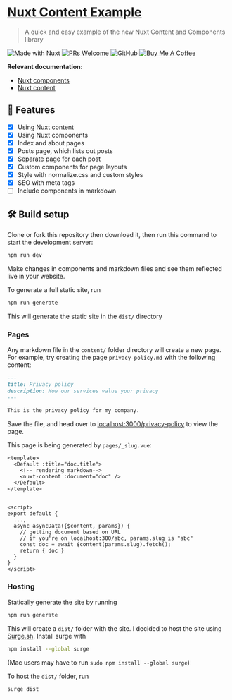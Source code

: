 # [Nuxt Content Example](https://nuxt-content-example.surge.sh/)
> A quick and easy example of the new Nuxt Content and Components library

![Made with Nuxt](https://img.shields.io/badge/Made%20With-Nuxt-008c78?style=flat-square)
[![PRs Welcome](https://img.shields.io/badge/PRs-welcome-brightgreen.svg?style=flat-square)](http://makeapullrequest.com)
![GitHub](https://img.shields.io/github/license/ninest/nuxt-content-example?style=flat-square)
[![Buy Me A Coffee](https://img.shields.io/badge/Donate-Buy%20Me%20A%20Coffee-orange.svg?style=flat-square)](https://www.buymeacoffee.com/ninest)


**Relevant documentation:**
- [Nuxt components](https://github.com/nuxt/components)
- [Nuxt content](http://content.nuxtjs.org/)

## 🚀 Features
- [x] Using Nuxt content
- [x] Using Nuxt components
- [x] Index and about pages
- [x] Posts page, which lists out posts
- [x] Separate page for each post
- [x] Custom components for page layouts
- [x] Style with normalize.css and custom styles
- [x] SEO with meta tags
- [ ] Include components in markdown

## 🛠 Build setup
Clone or fork this repository then download it, then run this command to start the development server:

```bash
npm run dev
```

Make changes in components and markdown files and see them reflected live in your website.

To generate a full static site, run

```bash
npm run generate
```

This will generate the static site in the `dist/` directory

### Pages
Any markdown file in the `content/` folder directory will create a new page. For example, try creating the page `privacy-policy.md` with the following content:

```markdown
---
title: Privacy policy
description: How our services value your privacy
---

This is the privacy policy for my company.
```

Save the file, and head over to [localhost:3000/privacy-policy](http://localhost:3000/privacy-policy) to view the page.

This page is being generated by `pages/_slug.vue`:
```vue
<template>
  <Default :title="doc.title">
    <!-- rendering markdown-->
    <nuxt-content :document="doc" />
  </Default>
</template>


<script>
export default {
  ...,
  async asyncData({$content, params}) {
    // getting document based on URL
    // if you're on localhost:300/abc, params.slug is "abc"
    const doc = await $content(params.slug).fetch();
    return { doc }
  }
}
</script>
```

### Hosting
Statically generate the site by running

```bash
npm run generate
```

This will create a `dist/` folder with the site. I decided to host the site using [Surge.sh](surge.sh). Install surge with 

```bash
npm install --global surge
```

(Mac users may have to run `sudo npm install --global surge`)


To host the `dist/` folder, run


```bash
surge dist
```

